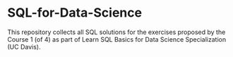 # SQL-for-Data-Science
This repository collects all SQL solutions for the exercises proposed by the Course 1 (of 4) as part of Learn SQL Basics for Data Science Specialization (UC Davis).
